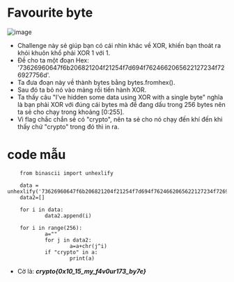 # Favourite byte
![image](https://user-images.githubusercontent.com/128831586/231459602-781346ed-efeb-466a-8e46-95d7bfb7fea4.png)
-	Challenge này sẻ giúp bạn có cái nhìn khác về XOR, khiến bạn thoát ra khỏi khuôn khổ phải XOR 1 với 1.
-	Đề cho ta một đoạn Hex: '73626960647f6b206821204f21254f7d694f7624662065622127234f726927756d'.
-	Ta đưa đoạn này về thành bytes bằng bytes.fromhex().
-	Sau đó ta bỏ nó vào mảng rồi tiến hành XOR.
-	Ta thấy câu "I've hidden some data using XOR with a single byte" nghĩa là bạn phải XOR với đúng cái bytes mà đề đang dấu trong 256 bytes nên ta sẻ cho chạy trong khoảng [0:255].
-	Vì flag chắc chắn sẻ có "crypto", nên ta sẻ cho nó chạy đến khí đến khi thấy chứ "crypto" trong đó thì in ra.
# code mẫu
		from binascii import unhexlify

		data = unhexlify('73626960647f6b206821204f21254f7d694f7624662065622127234f726927756d')
		data2=[]

		for i in data:
				data2.append(i)

		for i in range(256):
				a=""
				for j in data2:
						a=a+chr(j^i)
				if "crypto" in a:
						print(a)
-	Cờ là: ***crypto{0x10_15_my_f4v0ur173_by7e}***
